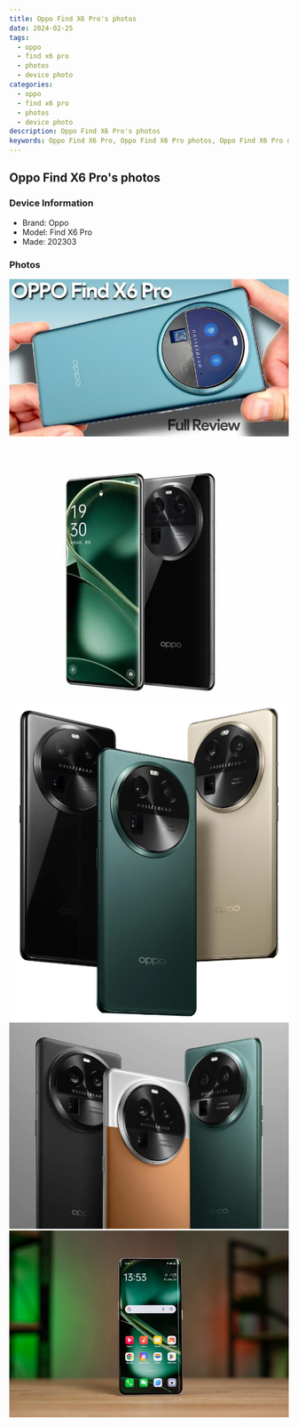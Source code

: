 ```yaml
---
title: Oppo Find X6 Pro's photos
date: 2024-02-25
tags: 
  - oppo
  - find x6 pro
  - photos
  - device photo
categories: 
  - oppo
  - find x6 pro
  - photos
  - device photo
description: Oppo Find X6 Pro's photos
keywords: Oppo Find X6 Pro, Oppo Find X6 Pro photos, Oppo Find X6 Pro device photo
---
```


## Oppo Find X6 Pro's photos

### Device Information

- Brand: Oppo
- Model: Find X6 Pro
- Made: 202303

### Photos

![/images/best-assets/devices/oppo/oppo-find-x6-pro/1.jpg](/images/best-assets/devices/oppo/oppo-find-x6-pro/1.jpg)
![/images/best-assets/devices/oppo/oppo-find-x6-pro/2.jpg](/images/best-assets/devices/oppo/oppo-find-x6-pro/2.jpg)
![/images/best-assets/devices/oppo/oppo-find-x6-pro/3.jpg](/images/best-assets/devices/oppo/oppo-find-x6-pro/3.jpg)
![/images/best-assets/devices/oppo/oppo-find-x6-pro/4.jpg](/images/best-assets/devices/oppo/oppo-find-x6-pro/4.jpg)
![/images/best-assets/devices/oppo/oppo-find-x6-pro/5.jpg](/images/best-assets/devices/oppo/oppo-find-x6-pro/5.jpg)
